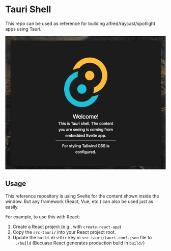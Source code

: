# Tauri Shell

This repo can be used as reference for building alfred/raycast/spotlight apps using Tauri.

![Tauri](./screenshot.png)

## Usage

This reference repository is using Svelte for the content shown inside the window. But any framework (React, Vue, etc.) can also be used just as easily.

For example, to use this with React:

1. Create a React project (e.g., with `create-react-app`)
2. Copy the `src-tauri/` into your React project root. 
3. Update the `build.distDir` key in `src-tauri/tauri.conf.json` file to `../build` (Becuase React generates production build in `build/`)

